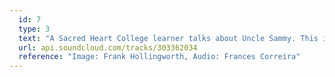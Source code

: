 ```yaml
---
  id: 7
  type: 3
  text: "A Sacred Heart College learner talks about Uncle Sammy. This image shows Primary and High School learners joining Uncle Sammy in the Orchard."
  url: api.soundcloud.com/tracks/303362034 
  reference: "Image: Frank Hollingworth, Audio: Frances Correira"
---
```

